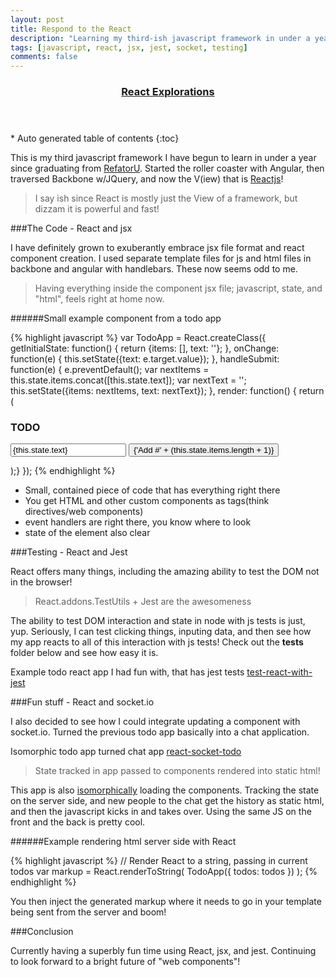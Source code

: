 ```yaml
---
layout: post
title: Respond to the React  
description: "Learning my third-ish javascript framework in under a year, me likee!"
tags: [javascript, react, jsx, jest, socket, testing]
comments: false
---
```


<section id="table-of-contents" class="toc tocFixed">
  <header>
    <a href="#">
      <h3>React Explorations</h3>
    </a>
  </header>
<div id="drawer" markdown="1">
*  Auto generated table of contents
{:toc}
</div>
</section><!-- /#table-of-contents -->

This is my third javascript framework I have begun to learn in under a year since graduating from [RefatorU](www.refactoru.com). Started the roller coaster with Angular, then traversed Backbone w/JQuery, and now the V(iew) that is [Reactjs](https://facebook.github.io/react/)!

> I say ish since React is mostly just the View of a framework, but dizzam it is powerful and fast!

###The Code - React and jsx

I have definitely grown to exuberantly embrace jsx file format and react component creation. I used separate template files for js and html files in backbone and angular with handlebars. These now seems odd to me.

> Having everything inside the component jsx file; javascript, state, and "html", feels right at home now.

######Small example component from a todo app

{% highlight javascript %}
var TodoApp = React.createClass({
  getInitialState: function() {
    return {items: [], text: ''};
  },
  onChange: function(e) {
    this.setState({text: e.target.value});
  },
  handleSubmit: function(e) {
    e.preventDefault();
    var nextItems = this.state.items.concat([this.state.text]);
    var nextText = '';
    this.setState({items: nextItems, text: nextText});
  },
  render: function() {
    return (
      <div>
        <h3>TODO</h3>
        <TodoList items={this.state.items} />
        <form className="todoForm" onSubmit={this.handleSubmit}>
          <input className="todoInput" onChange={this.onChange} value={this.state.text} />
          <button className="submitTodo">{'Add #' + (this.state.items.length + 1)}</button>
        </form>
      </div>
  );}
});
{% endhighlight %}

- Small, contained piece of code that has everything right there
- You get HTML and other custom components as tags(think directives/web components)
- event handlers are right there, you know where to look
- state of the element also clear

###Testing - React and Jest

React offers many things, including the amazing ability to test the DOM not in the browser!  

> React.addons.TestUtils + Jest are the awesomeness

The ability to test DOM interaction and state in node with js tests is just, yup. Seriously, I can test clicking things, inputing data, and then see how my app reacts to all of this interaction with js tests! Check out the __tests__ folder below and see how easy it is.

Example todo react app I had fun with, that has jest tests [test-react-with-jest](https://github.com/hartzis/test-react-with-jest)

###Fun stuff - React and socket.io

I also decided to see how I could integrate updating a component with socket.io.  Turned the previous todo app basically into a chat application. 

Isomorphic todo app turned chat app [react-socket-todo](https://github.com/hartzis/react-socket-todo)

> State tracked in app passed to components rendered into static html!

This app is also [isomorphically](http://blog.risingstack.com/from-angularjs-to-react-the-isomorphic-way/) loading the components. Tracking the state on the server side, and new people to the chat get the history as static html, and then the javascript kicks in and takes over.  Using the same JS on the front and the back is pretty cool.

######Example rendering html server side with React

{% highlight javascript %}
// Render React to a string, passing in current todos
var markup = React.renderToString(
  TodoApp({
    todos: todos
  })
);
{% endhighlight %}

You then inject the generated markup where it needs to go in your template being sent from the server and boom!

###Conclusion

Currently having a superbly fun time using React, jsx, and jest. Continuing to look forward to a bright future of "web components"!